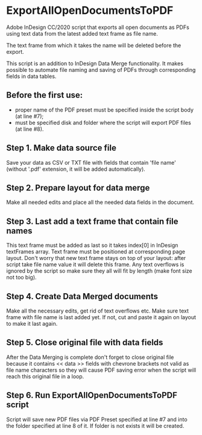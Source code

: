 # ExportAllOpenDocumentsToPDF
Adobe InDesign CC/2020 script that exports all open documents as PDFs using text data from the latest added text frame as file name.

The text frame from which it takes the name will be deleted before the export.

This script is an addition to InDesign Data Merge functionality. It makes possible to automate file naming and saving of PDFs through corresponding fields in data tables.

## Before the first use:
- proper name of the PDF preset must be specified inside the script body (at line #7);
- must be specified disk and folder where the script will export PDF files (at line #8).

## Step 1. Make data source file
Save your data as CSV or TXT file with fields that contain 'file name' (without '.pdf' extension, it will be added automatically).

## Step 2. Prepare layout for data merge
Make all needed edits and place all the needed data fields in the document.

## Step 3. Last add a text frame that contain file names
This text frame must be added as last so it takes index[0] in InDesign textFrames array. Text frame must be positioned at corresponding page layout. Don't worry that new text frame stays on top of your layout: after script take file name value it will delete this frame. Any text overflows is ignored by the script so make sure they all will fit by length (make font size not too big).

## Step 4. Create Data Merged documents
Make all the necessary edits, get rid of text overflows etc. Make sure text frame with file name is last added yet. If not, cut and paste it again on layout to make it last again.

## Step 5. Close original file with data fields
After the Data Merging is complete don't forget to close original file because it contains << data >> fields with chevrone brackets not valid as file name characters so they will cause PDF saving error when the script will reach this original file in a loop.

## Step 6. Run ExportAllOpenDocumentsToPDF script
Script will save new PDF files via PDF Preset specified at line #7 and into the folder specified at line 8 of it. If folder is not exists it will be created.